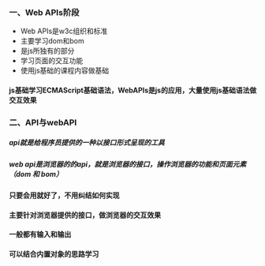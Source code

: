 ### 一、Web APIs阶段

-   Web APIs是w3c组织和标准
-   主要学习dom和bom
-   是js所独有的部分
-   学习页面的交互功能
-   使用js基础的课程内容做基础

#### js基础学习ECMAScript基础语法，WebAPIs是js的应用，大量使用js基础语法做交互效果

### 二、API与webAPI

##### api就是给程序员提供的一种以接口形式呈现的工具

##### web api是浏览器的的api，就是浏览器的接口，操作浏览器的功能和页面元素（dom 和 bom）

#### 只要会用就好了，不用纠结如何实现

#### 主要针对浏览器提供的接口，做浏览器的交互效果

#### 一般都有输入和输出

#### 可以结合内置对象的思路学习

